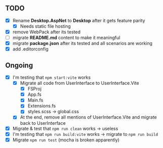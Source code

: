 ## TODO

- [x] Rename **Desktop.AspNet** to **Desktop** after it gets feature parity
  - [x] Needs static file hosting
- [x] remove WebPack after its tested
- [ ] migrate **README.md** content to make it meaningful
- [x] migrate **package.json** after its tested and all scenarios are working
- [x] add .editorconfig

## Ongoing

- [x] I'm testing that `npm start:vite` works
  - [x] Migrate all code from UserInterface to UserInterface.Vite
    - [x] FSProj
    - [x] App.fs
    - [x] Main.fs
    - [x] Extensions.fs
    - [x] styles.scss -> global.css
  - [x] At the end, remove all mentions of UserInterface.Vite and migrate back to UserInterface
- [x] Migrate & test that `npm run clean` works -> useless
- [x] I'm testing that `npm run build:vite` works -> migrate to `npm run build`
- [x] Migrate `npm run test` (mocha is broken apparently)
